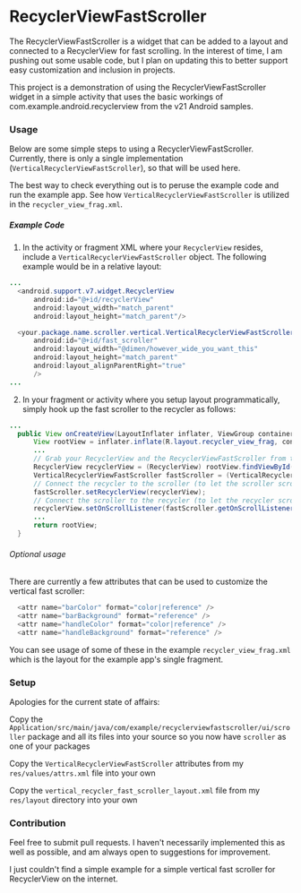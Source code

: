 RecyclerViewFastScroller
===================================

The RecyclerViewFastScroller is a widget that can be added to a layout and connected to a RecyclerView for fast scrolling. In the interest of time, I am pushing out some usable code, but I plan on updating this to better support easy customization and inclusion in projects.

This project is a demonstration of using the RecyclerViewFastScroller widget in a simple activity that uses the basic workings of com.example.android.recyclerview from the v21 Android samples.

### Usage

Below are some simple steps to using a RecyclerViewFastScroller. Currently, there is only a single implementation (`VerticalRecyclerViewFastScroller`), so that will be used here.

The best way to check everything out is to peruse the example code and run the example app. See how `VerticalRecyclerViewFastScroller` is utilized in the `recycler_view_frag.xml`.

##### Example Code

1) In the activity or fragment XML where your `RecyclerView` resides, include a `VerticalRecyclerViewFastScroller` object. The following example would be in a relative layout:

```java
...
  <android.support.v7.widget.RecyclerView
      android:id="@+id/recyclerView"
      android:layout_width="match_parent"
      android:layout_height="match_parent"/>

  <your.package.name.scroller.vertical.VerticalRecyclerViewFastScroller
      android:id="@+id/fast_scroller"
      android:layout_width="@dimen/however_wide_you_want_this"
      android:layout_height="match_parent"
      android:layout_alignParentRight="true"
      />
...
```

2) In your fragment or activity where you setup layout programmatically, simply hook up the fast scroller to the recycler as follows:

```java
...
  public View onCreateView(LayoutInflater inflater, ViewGroup container, Bundle savedInstanceState) {
      View rootView = inflater.inflate(R.layout.recycler_view_frag, container, false);
      ...
      // Grab your RecyclerView and the RecyclerViewFastScroller from the layout
      RecyclerView recyclerView = (RecyclerView) rootView.findViewById(R.id.recyclerView);
      VerticalRecyclerViewFastScroller fastScroller = (VerticalRecyclerViewFastScroller) rootView.findViewById(R.id.fast_scroller);
      // Connect the recycler to the scroller (to let the scroller scroll the list)
      fastScroller.setRecyclerView(recyclerView);
      // Connect the scroller to the recycler (to let the recycler scroll the scroller's handle)
      recyclerView.setOnScrollListener(fastScroller.getOnScrollListener());
      ...
      return rootView;
  }
```

###### Optional usage

There are currently a few attributes that can be used to customize the vertical fast scroller:

```java
  <attr name="barColor" format="color|reference" />
  <attr name="barBackground" format="reference" />
  <attr name="handleColor" format="color|reference" />
  <attr name="handleBackground" format="reference" />
```

You can see usage of some of these in the example `recycler_view_frag.xml` which is the layout for the example app's single fragment.

### Setup

Apologies for the current state of affairs:

Copy the `Application/src/main/java/com/example/recyclerviewfastscroller/ui/scroller` package and all its files into your source so you now have `scroller` as one of your packages

Copy the `VerticalRecyclerViewFastScroller` attributes from my `res/values/attrs.xml` file into your own  

Copy the `vertical_recycler_fast_scroller_layout.xml` file from my `res/layout` directory into your own

### Contribution

Feel free to submit pull requests. I haven't necessarily implemented this as well as possible, and am always open to suggestions for improvement.

I just couldn't find a simple example for a simple vertical fast scroller for RecyclerView on the internet.

